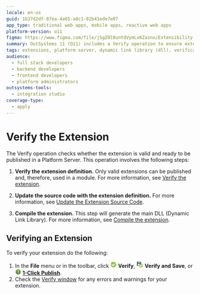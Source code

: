 ```yaml
---
locale: en-us
guid: 1b37d2df-87ea-4a65-a8c1-82b41ede7e07
app_type: traditional web apps, mobile apps, reactive web apps
platform-version: o11
figma: https://www.figma.com/file/jSgZ0l0unYdVymLxKZasno/Extensibility-and-Integration?type=design&node-id=3387%3A2064&mode=design&t=187UAgmZTPxcY0ZG-1
summary: OutSystems 11 (O11) includes a Verify operation to ensure extensions are valid and ready for publication on a Platform Server.
tags: extensions, platform server, dynamic link library (dll), verification process, integration studio
audience:
  - full stack developers
  - backend developers
  - frontend developers
  - platform administrators
outsystems-tools:
  - integration studio
coverage-type:
  - apply
---
```


# Verify the Extension

The Verify operation checks whether the extension is valid and ready to be published in a Platform Server. This operation involves the following steps:

1. **Verify the extension definition.** Only valid extensions can be published and, therefore, used in a module. For more information, see [Verify the extension](<extension-verify-definition.md>).

1. **Update the source code with the extension definition.** For more information, see [Update the Extension Source Code](<extension-update-source-code.md>).

1. **Compile the extension.** This step will generate the main DLL (Dynamic Link Library). For more information, see [Compile the extension](<extension-compile.md>).


## Verifying an Extension

To verify your extension do the following:
  
1. In the **File** menu or in the toolbar, click ![Icon for validating an extension in the File menu or toolbar](images/validate.png "Validate Extension") **Verify**, ![Icon for the Verify and Save option for an extension](images/verify-save-icon.png "Verify and Save Extension") **Verify and Save**, or ![Icon for the 1-Click Publish option for an extension](images/1-click-publish-icon.png "1-Click Publish Extension") [**1-Click Publish**](<extension-1-cp.md>).
1. Check the [Verify window](<../../../ref/integration-studio/menu/file/extension-verify-window.md>) for any errors and warnings for your extension.
